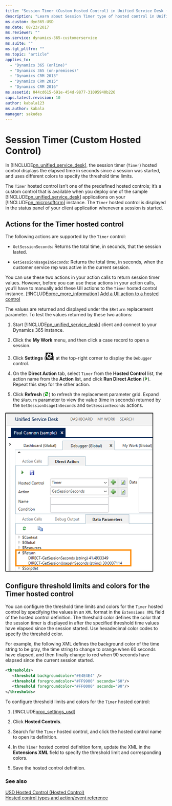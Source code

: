 ```yaml
---
title: "Session Timer (Custom Hosted Control) in Unified Service Desk for Dynamics 365 Customer Engagement| MicrosoftDocs"
description: "Learn about Session Timer type of hosted control in Unified Service Desk."
ms.custom: dyn365-USD
ms.date: 08/23/2017
ms.reviewer: ""
ms.service: dynamics-365-customerservice
ms.suite: ""
ms.tgt_pltfrm: ""
ms.topic: "article"
applies_to: 
  - "Dynamics 365 (online)"
  - "Dynamics 365 (on-premises)"
  - "Dynamics CRM 2013"
  - "Dynamics CRM 2015"
  - "Dynamics CRM 2016"
ms.assetid: 044cd615-691e-454d-9877-31095940b226
caps.latest.revision: 10
author: kabala123
ms.author: kabala
manager: sakudes
---
```

# Session Timer (Custom Hosted Control)
In [!INCLUDE[pn_unified_service_desk](../includes/pn-unified-service-desk.md)], the session timer (`Timer`) hosted control displays the elapsed time in seconds since a session was started, and uses different colors to specify the threshold time limits.  
  
 The `Timer` hosted control isn’t one of the predefined hosted controls; it’s a custom control that is available when you deploy one of the sample [!INCLUDE[pn_unified_service_desk](../includes/pn-unified-service-desk.md)] applications on your [!INCLUDE[pn_microsoftcrm](../includes/pn-microsoftcrm.md)] instance. The `Timer` hosted control is displayed in the status panel of your client application whenever a session is started.  
  
<a name="Actions"></a>   
## Actions for the Timer hosted control  
 The following actions are supported by the `Timer` control:  
  
-   `GetSessionSeconds`: Returns the total time, in seconds, that the session lasted.  
  
-   `GetSessionUsageInSeconds`: Returns the total time, in seconds, when the customer service rep was active in the current session.  
  
 You can use these two actions in your action calls to return session timer values. However, before you can use these actions in your action calls, you’ll have to manually add these UII actions to the `Timer` hosted control instance. [!INCLUDE[proc_more_information](../includes/proc-more-information.md)] [Add a UII action to a hosted control](../unified-service-desk/add-uii-action-hosted-control.md)  
  
 The values are returned and displayed under the `$Return` replacement parameter. To test the values returned by these two actions:  
  
1.  Start [!INCLUDE[pn_unified_service_desk](../includes/pn-unified-service-desk.md)] client and connect to your Dynamics 365 instance.  
  
2.  Click the **My Work** menu, and then click a case record to open a session.  
  
3.  Click **Settings** (![User settings button](../unified-service-desk/media/mp-ua-r17-usersettingsicon.png "User settings button")) at the top-right corner to display the `Debugger` control.  
  
4.  On the **Direct Action** tab, select `Timer` from the **Hosted Control** list, the action name from the **Action** list, and click **Run Direct Action** (![USD debugger Run Action Call button](../unified-service-desk/media/usd-run-action-call-icon.png "USD debugger Run Action Call button")). Repeat this step for the other action.  
  
5.  Click **Refresh** (![refresh&#95;grid](../unified-service-desk/media/crm-ua-refresh-grid.gif "refresh_grid")) to refresh the replacement parameter grid. Expand the `$Return` parameter to view the value (time in seconds) returned by the `GetSessionUsageInSeconds` and `GetSessionSeconds` actions.  
  
 ![Unified Service Desk session timer values](../unified-service-desk/media/usd-sessionvalueparameters.png "Unified Service Desk session timer values")  
  
<a name="ConfigureThreshold"></a>   
## Configure threshold limits and colors for the Timer hosted control  
 You can configure the threshold time limits and colors for the `Timer` hosted control by specifying the values in an `XML` format in the `Extensions XML` field of the hosted control definition. The threshold color defines the color that the session timer is displayed in after the specified threshold time values have elapsed since the session started. Use hexadecimal color codes to specify the threshold color.  
  
 For example, the following XML defines the background color of the time string to be gray, the time string to change to orange when 60 seconds have elapsed, and then finally change to red when 90 seconds have elapsed since the current session started.  
  
```xml  
<thresholds>  
   <threshold backgroundcolor="#E4E4E4" />  
   <threshold foregroundcolor="#FF9900" seconds="60"/>  
   <threshold foregroundcolor="#FF0000" seconds="90"/>  
</thresholds>  
```  
  
 To configure threshold limits and colors for the `Timer` hosted control:  
  
1. [!INCLUDE[proc_settings_usd](../includes/proc-settings-usd.md)]  
  
2.  Click **Hosted Controls**.  
  
3.  Search for the `Timer` hosted control, and click the hosted control name to open its definition.  
  
4.  In the `Timer` hosted control definition form, update the XML in the **Extensions XML** field to specify the threshold limit and corresponding colors.  
  
5.  Save the hosted control definition.  
  
### See also  
 [USD Hosted Control (Hosted Control)](../unified-service-desk/usd-hosted-control-hosted-control.md)   
 [Hosted control types and action/event reference](../unified-service-desk/hosted-control-types-action-event-reference.md)
